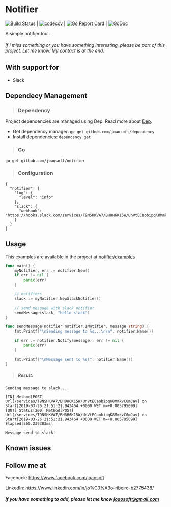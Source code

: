 Notifier
================

[![Build Status](https://travis-ci.org/joaosoft/notifier.svg?branch=master)](https://travis-ci.org/joaosoft/notifier) | [![codecov](https://codecov.io/gh/joaosoft/notifier/branch/master/graph/badge.svg)](https://codecov.io/gh/joaosoft/notifier) | [![Go Report Card](https://goreportcard.com/badge/github.com/joaosoft/notifier)](https://goreportcard.com/report/github.com/joaosoft/notifier) | [![GoDoc](https://godoc.org/github.com/joaosoft/notifier?status.svg)](https://godoc.org/github.com/joaosoft/notifier)

A simple notifier tool.

###### If i miss something or you have something interesting, please be part of this project. Let me know! My contact is at the end.

## With support for
* Slack 

## Dependecy Management
>### Dependency

Project dependencies are managed using Dep. Read more about [Dep](https://github.com/golang/dep).
* Get dependency manager: `go get github.com/joaosoft/dependency`
* Install dependencies: `dependency get`

>### Go
```
go get github.com/joaosoft/notifier
```

>### Configuration
```
{
  "notifier": {
    "log": {
      "level": "info"
    },
    "slack": {
      "webhook": "https://hooks.slack.com/services/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"
    }
  }
}
```

## Usage 
This examples are available in the project at [notifier/examples](https://github.com/joaosoft/notifier/tree/master/examples)

```go
func main() {
	myNotifier, err := notifier.New()
	if err != nil {
		panic(err)
	}

	// notifiers
	slack := myNotifier.NewSlackNotifier()

	// send message with slack notifier
	sendMessage(slack, "hello slack")
}

func sendMessage(notifier notifier.INotifier, message string) {
	fmt.Printf("\nSending message to %s...\n\n", notifier.Name())

	if err := notifier.Notify(message); err != nil {
		panic(err)
	}

	fmt.Printf("\nMessage sent to %s!", notifier.Name())
}
```

> ##### Result:
```
Sending message to slack...

[IN] Method[POST] Url[/services/T9NSHKVA7/BH8H6K15W/UnVtECaobipqK8MmkvC0mJav] on Start[2019-03-26 21:51:21.943464 +0000 WET m=+0.005795099]
[OUT] Status[200] Method[POST] Url[/services/T9NSHKVA7/BH8H6K15W/UnVtECaobipqK8MmkvC0mJav] on Start[2019-03-26 21:51:21.943464 +0000 WET m=+0.005795099] Elapsed[565.239383ms]

Message send to slack!
```

## Known issues

## Follow me at
Facebook: https://www.facebook.com/joaosoft

LinkedIn: https://www.linkedin.com/in/jo%C3%A3o-ribeiro-b2775438/

##### If you have something to add, please let me know joaosoft@gmail.com
